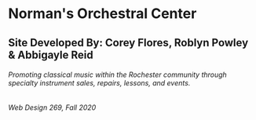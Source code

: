 # Norman's Orchestral Center
## Site Developed By: Corey Flores, Roblyn Powley & Abbigayle Reid
###### Promoting classical music within the Rochester community through specialty instrument sales, repairs, lessons, and events.
*Web Design 269, Fall 2020*
